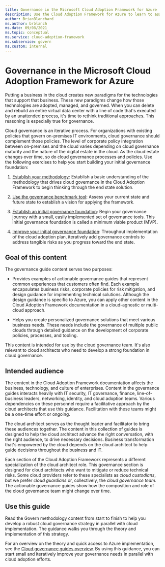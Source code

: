 ```yaml
---
title: Governance in the Microsoft Cloud Adoption Framework for Azure
description: Use the Cloud Adoption Framework for Azure to learn to assess existing policies, build an initial governance foundation, and iteratively add governance tools.
author: BrianBlanchard
ms.author: brblanch
ms.date: 09/08/2021
ms.topic: conceptual
ms.service: cloud-adoption-framework
ms.subservice: govern
ms.custom: internal
---
```


# Governance in the Microsoft Cloud Adoption Framework for Azure

Putting a business in the cloud creates new paradigms for the technologies that support that business. These new paradigms change how those technologies are adopted, managed, and governed. When you can delete and rebuild an entire virtual data center with a line of code that's executed by an unattended process, it's time to rethink traditional approaches. This reasoning is especially true for governance.

Cloud governance is an iterative process. For organizations with existing policies that govern on-premises IT environments, cloud governance should complement those policies. The level of corporate policy integration between on-premises and the cloud varies depending on cloud governance maturity and the nature of the digital estate in the cloud. As the cloud estate changes over time, so do cloud governance processes and policies. Use the following exercises to help you start building your initial governance foundation:

1. [Establish your methodology](./methodology.md): Establish a basic understanding of the methodology that drives cloud governance in the Cloud Adoption Framework to begin thinking through the end state solution.

1. [Use the governance benchmark tool](./benchmark.md): Assess your current state and future state to establish a vision for applying the framework.

1. [Establish an initial governance foundation](./initial-foundation.md): Begin your governance journey with a small, easily implemented set of governance tools. This initial governance foundation is called a minimum viable product (MVP).

1. [Improve your initial governance foundation](./foundation-improvements.md): Throughout implementation of the cloud adoption plan, iteratively add governance controls to address tangible risks as you progress toward the end state.

## Goal of this content

The governance guide content serves two purposes:

- Provides examples of actionable governance guides that represent common experiences that customers often find. Each example encapsulates business risks, corporate policies for risk mitigation, and design guidance for implementing technical solutions. Although the design guidance is specific to Azure, you can apply other content in the Cloud Adoption Framework documentation in a cloud-agnostic or multi-cloud approach.

- Helps you create personalized governance solutions that meet various business needs. These needs include the governance of multiple public clouds through detailed guidance on the development of corporate policies, processes, and tooling.

This content is intended for use by the cloud governance team. It's also relevant to cloud architects who need to develop a strong foundation in cloud governance.

## Intended audience

The content in the Cloud Adoption Framework documentation affects the business, technology, and culture of enterprises. Content in the governance guides interacts heavily with IT security, IT governance, finance, line-of-business leaders, networking, identity, and cloud adoption teams. Various dependencies on these personnel require a facilitative approach by the cloud architects that use this guidance. Facilitation with these teams might be a one-time effort or ongoing.

The cloud architect serves as the thought leader and facilitator to bring these audiences together. The content in this collection of guides is designed to help the cloud architect advance the right conversation, with the right audience, to drive necessary decisions. Business transformation that's empowered by the cloud depends on the cloud architect to help guide decisions throughout the business and IT.

Each section of the Cloud Adoption Framework represents a different specialization of the cloud architect role. This governance section is designed for cloud architects who want to mitigate or reduce technical risks. Some cloud providers refer to these specialists as *cloud custodians*, but we prefer *cloud guardians* or, collectively, the *cloud governance team*. The actionable governance guides show how the composition and role of the cloud governance team might change over time.

## Use this guide

Read the Govern methodology content from start to finish to help you develop a robust cloud governance strategy in parallel with cloud implementation. The guidance walks you through the theory and implementation of this strategy.

For an overview on the theory and quick access to Azure implementation, see the [Cloud governance guides overview](./guides/index.md). By using this guidance, you can start small and iteratively improve your governance needs in parallel with cloud adoption efforts.

